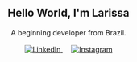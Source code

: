 <h2 align = "center">Hello World, I'm Larissa</h1>
<p align = "center">A beginning developer from Brazil.</p>
<!---
<p align ="center">
    <img src="https://www.freepnglogos.com/uploads/divider-png/divider-ignore-the-code-windows-crappifying-windows-18.png" alt="centered image" width = "250"/>
</p>
--->
<p align ="center">
    <a href=https://www.linkedin.com/in/larissa-fernandes->
      <img src="https://img.shields.io/badge/LinkedIn-0077B5?style=for-the-badge&logo=linkedin&logoColor=white" alt="LinkedIn"/>
  </a>ㅤ
    <a href=https://instagram.com/nee.bovary>
      <img src="https://img.shields.io/badge/Instagram-E4405F?style=for-the-badge&logo=instagram&logoColor=white" alt="Instagram"/>
  </a>
</p>

<!---
Larissa-Fernandes/Larissa-Fernandes is a ✨ special ✨ repository because its `README.md` (this file) appears on your GitHub profile.
You can click the Preview link to take a look at your changes.
- 👀 I’m interested in game development
- 🌱 I’m currently learning:
  - HTML
  - CSS
  - JavaScript
  - Game Design
--->
